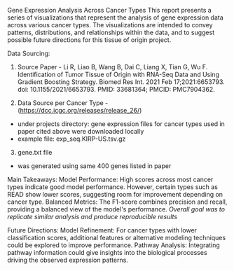 Gene Expression Analysis Across Cancer Types
This report presents a series of visualizations that represent the analysis of gene expression data across various cancer types. The visualizations are intended to convey patterns, distributions, and relationships within the data, and to suggest possible future directions for this tissue of origin project.

Data Sourcing:

1. Source Paper - Li R, Liao B, Wang B, Dai C, Liang X, Tian G, Wu F. Identification of Tumor Tissue of Origin with RNA-Seq Data and Using Gradient Boosting Strategy. Biomed Res Int. 2021 Feb 17;2021:6653793. doi: 10.1155/2021/6653793. PMID: 33681364; PMCID: PMC7904362.

2. Data Source per Cancer Type - (https://dcc.icgc.org/releases/release_26/)
- under projects directory: gene expression files for cancer types used in paper cited above were downloaded locally
- example file: exp_seq.KIRP-US.tsv.gz

3. gene.txt file
- was generated using same 400 genes listed in paper


Main Takeaways:
Model Performance: High scores across most cancer types indicate good model performance. However, certain types such as READ show lower scores, suggesting room for improvement depending on cancer type. 
Balanced Metrics: The F1-score combines precision and recall, providing a balanced view of the model's performance.
*Overall goal was to replicate similar analysis and produce reproducible results*


Future Directions: 
Model Refinement: For cancer types with lower classification scores, additional features or alternative modeling techniques could be explored to improve performance.
Pathway Analysis: Integrating pathway information could give insights into the biological processes driving the observed expression patterns.
